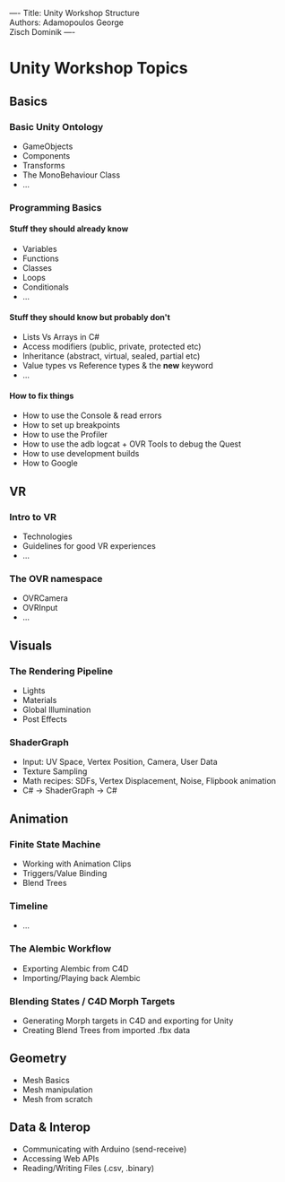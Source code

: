 —-
Title: Unity Workshop Structure  
Authors: Adamopoulos George  
Zisch Dominik
—-

# Unity Workshop Topics
## Basics
### Basic Unity Ontology
* GameObjects
* Components
* Transforms
* The MonoBehaviour  Class
* …
### Programming Basics
#### Stuff they should already know
* Variables
* Functions
* Classes
* Loops
* Conditionals
* …
#### Stuff they should know but probably don't
* Lists Vs Arrays in C#
* Access modifiers (public, private, protected etc)
* Inheritance (abstract, virtual, sealed, partial etc)
* Value types vs Reference types & the **new** keyword
* …
#### How to fix things
* How to use the Console & read errors
* How to set up breakpoints
* How to use the Profiler
* How to use the adb logcat + OVR Tools to debug the Quest
* How to use development builds
* How to Google 


## VR 
### Intro to VR
* Technologies
* Guidelines for good VR experiences
* …
### The OVR namespace
* OVRCamera
* OVRInput
* …
## Visuals
### The Rendering Pipeline
* Lights
* Materials
* Global Illumination
* Post Effects
### ShaderGraph
* Input: UV Space, Vertex Position, Camera, User Data
* Texture Sampling
* Math recipes: SDFs, Vertex Displacement, Noise, Flipbook animation
* C# -> ShaderGraph -> C#

## Animation
### Finite State Machine
* Working with Animation Clips
* Triggers/Value Binding
* Blend Trees
### Timeline
* …
### The Alembic Workflow
* Exporting Alembic from C4D
* Importing/Playing back Alembic
### Blending States / C4D Morph Targets
* Generating Morph targets in C4D and exporting for Unity
* Creating Blend Trees from imported .fbx data

## Geometry
* Mesh Basics
* Mesh manipulation
* Mesh from scratch 

## Data & Interop
* Communicating with Arduino (send-receive)
* Accessing Web APIs
* Reading/Writing Files (.csv, .binary)